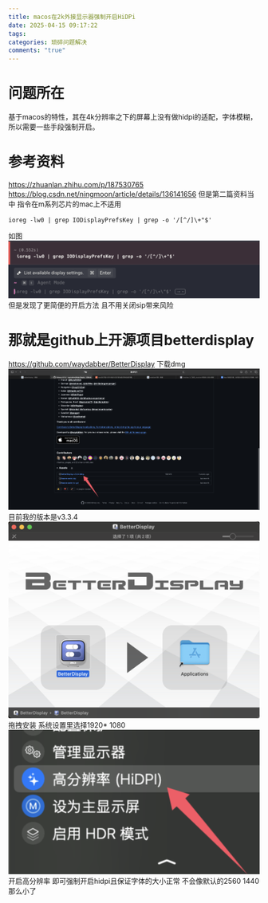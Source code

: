 ```yaml
---
title: macos在2k外接显示器强制开启HiDPi
date: 2025-04-15 09:17:22
tags: 
categories: 琐碎问题解决
comments: "true"
---
```


# 问题所在
基于macos的特性，其在4k分辨率之下的屏幕上没有做hidpi的适配，字体模糊，所以需要一些手段强制开启。
# 参考资料
https://zhuanlan.zhihu.com/p/187530765
https://blog.csdn.net/ningmoon/article/details/136141656
但是第二篇资料当中
指令在m系列芯片的mac上不适用
```
ioreg -lw0 | grep IODisplayPrefsKey | grep -o '/[^/]\+"$'
```
如图
![image-20250415091823460](../images/image-20250415091823460.png)
但是发现了更简便的开启方法 且不用关闭sip带来风险
# 那就是github上开源项目betterdisplay
https://github.com/waydabber/BetterDisplay
下载dmg
![image-20250415091841018](../images/image-20250415091841018.png)
目前我的版本是v3.3.4
![image-20250415092257273](../images/image-20250415092257273.png)拖拽安装
系统设置里选择1920* 1080
![image-20250415092333667](../images/image-20250415092333667.png)
开启高分辨率 即可强制开启hidpi且保证字体的大小正常
不会像默认的2560 1440 那么小了
